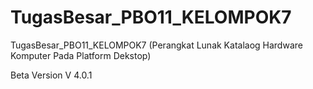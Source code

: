 # TugasBesar_PBO11_KELOMPOK7
TugasBesar_PBO11_KELOMPOK7 (Perangkat Lunak Katalaog Hardware Komputer Pada Platform Dekstop)

Beta Version V 4.0.1

